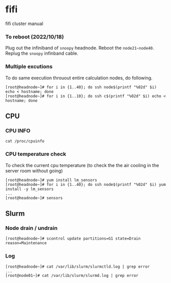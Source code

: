 # fifi
fifi cluster manual

### To reboot (2022/10/18)

Plug out the infiniband of `snoopy` headnode. Reboot the `node21~node40`. Replug the `snoopy` infinband cable.

### Multiple excutions

To do same execution throuout entire calculation nodes, do following.
```
[root@headnode~]# for i in {1..40}; do ssh node$(printf "%02d" $i) echo < hostname; done
[root@headnode~]# for i in {1..10}; do ssh c$(printf "%02d" $i) echo < hostname; done
```

## CPU 

### CPU INFO

`cat /proc/cpuinfo`

### CPU temperature check
To check the current cpu temperature (to check the the air cooling in the server room without going)

```
[root@headnode~]# yum install lm_sensors
[root@headnode~]# for i in {1..40}; do ssh node$(printf "%02d" $i) yum install -y lm_sensors
...
[root@headnode~]# sensors

```

## Slurm

### Node drain / undrain
```
[root@headnode~]# scontrol update partitions=G1 state=Drain reason=Maintenance
```

### Log
```
[root@headnode~]# cat /var/lib/slurm/slurmctld.log | grep error
...
[root@node01~]# cat /var/lib/slurm/slurmd.log | grep error
```


